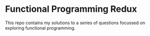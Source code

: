 # Functional Programming Redux

This repo contains my solutions to a series of questions focussed on exploring functional programming.

